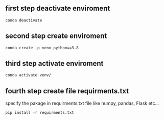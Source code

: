 ## first step deactivate enviroment
```
conda deactivate
```

## second step create enviroment
```
conda create -p venv python==3.8
```

## third step activate enviroment
```
conda activate venv/
```

## fourth step create file requirments.txt
specify the pakage in requirments.txt file like numpy, pandas, Flask etc...
```
pip install -r requirments.txt
```